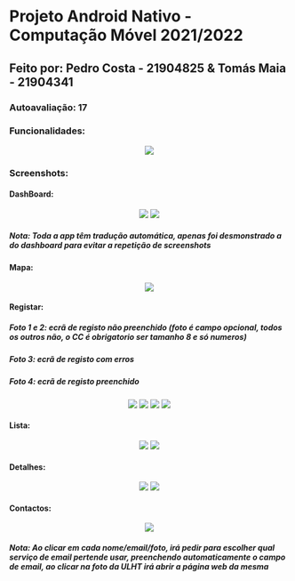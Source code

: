 # Projeto Android Nativo - Computação Móvel 2021/2022

## Feito por: Pedro Costa - 21904825 & Tomás Maia - 21904341

### Autoavaliação: 17

### Funcionalidades:
<p align="center">
  <img src="images/tabela.png">
</p>

### Screenshots:
#### DashBoard:
<p align="center">
  <img src="images/dashboard1.jpg">
  <img src="images/dashboard2.jpg">
</p>

##### Nota: Toda a app têm tradução automática, apenas foi desmonstrado a do dashboard para evitar a repetição de screenshots

#### Mapa:
<p align="center">
  <img src="images/mapa1.jpg">
</p>

#### Registar:
##### Foto 1 e 2: ecrã de registo não preenchido (foto é campo opcional, todos os outros não, o CC é obrigatorio ser tamanho 8 e só numeros)
##### Foto 3: ecrã de registo com erros
##### Foto 4: ecrã de registo preenchido
<p align="center">
  <img src="images/registar1.jpg">
  <img src="images/registar2.jpg">
  <img src="images/registar3.jpg">
  <img src="images/registar4.jpg">
</p>

#### Lista:
<p align="center">
  <img src="images/lista1.jpg">
  <img src="images/lista2.jpg">
</p>

#### Detalhes:
<p align="center">
  <img src="images/detalhes1.jpg">
  <img src="images/detalhes2.jpg">
</p>

#### Contactos:
<p align="center">
  <img src="images/contactos1.jpg">
</p>

##### Nota: Ao clicar em cada nome/email/foto, irá pedir para escolher qual serviço de email pertende usar, preenchendo automaticamente o campo de email, ao clicar na foto da ULHT irá abrir a página web da mesma